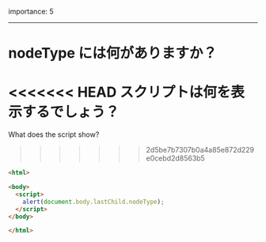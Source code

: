 importance: 5

---

# nodeType には何がありますか？

<<<<<<< HEAD
スクリプトは何を表示するでしょう？
=======
What does the script show?
>>>>>>> 2d5be7b7307b0a4a85e872d229e0cebd2d8563b5

```html
<html>

<body>
  <script>
    alert(document.body.lastChild.nodeType);
  </script>
</body>

</html>
```
